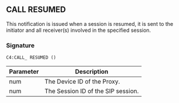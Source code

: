 ## CALL RESUMED

This notification is issued when a session is resumed, it is sent to the initiator and all receiver(s) involved in the specified session.


### Signature

`C4:CALL_ RESUMED ()`


| Parameter | Description |
| --- | --- |
| num | The Device ID of the Proxy. |
| num | The Session ID of the SIP session. |

